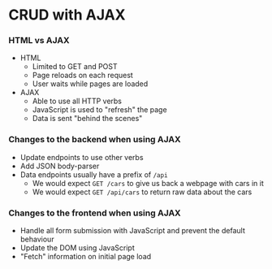 # CRUD with AJAX

### HTML vs AJAX
* HTML
  * Limited to GET and POST
  * Page reloads on each request
  * User waits while pages are loaded
* AJAX
  * Able to use all HTTP verbs
  * JavaScript is used to "refresh" the page
  * Data is sent "behind the scenes"

### Changes to the backend when using AJAX
* Update endpoints to use other verbs
* Add JSON body-parser
* Data endpoints usually have a prefix of `/api`
  * We would expect `GET /cars` to give us back a webpage with cars in it
  * We would expect `GET /api/cars` to return raw data about the cars

### Changes to the frontend when using AJAX
* Handle all form submission with JavaScript and prevent the default behaviour
* Update the DOM using JavaScript
* "Fetch" information on initial page load
